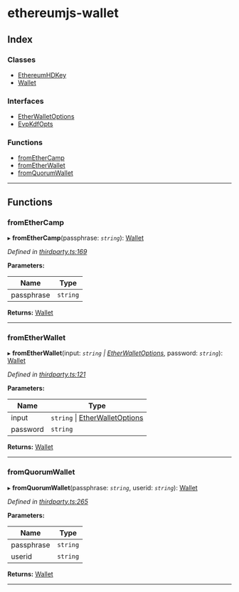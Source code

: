 # ethereumjs-wallet

## Index

### Classes

- [EthereumHDKey](classes/ethereumhdkey.md)
- [Wallet](classes/wallet.md)

### Interfaces

- [EtherWalletOptions](interfaces/etherwalletoptions.md)
- [EvpKdfOpts](interfaces/evpkdfopts.md)

### Functions

- [fromEtherCamp](#fromethercamp)
- [fromEtherWallet](#frometherwallet)
- [fromQuorumWallet](#fromquorumwallet)

---

## Functions

<a id="fromethercamp"></a>

### fromEtherCamp

▸ **fromEtherCamp**(passphrase: _`string`_): [Wallet](classes/wallet.md)

_Defined in [thirdparty.ts:169](https://github.com/ethereumjs/ethereumjs-wallet/blob/13fb20d/src/thirdparty.ts#L169)_

**Parameters:**

| Name       | Type     |
| ---------- | -------- |
| passphrase | `string` |

**Returns:** [Wallet](classes/wallet.md)

---

<a id="frometherwallet"></a>

### fromEtherWallet

▸ **fromEtherWallet**(input: _`string` \| [EtherWalletOptions](interfaces/etherwalletoptions.md)_, password: _`string`_): [Wallet](classes/wallet.md)

_Defined in [thirdparty.ts:121](https://github.com/ethereumjs/ethereumjs-wallet/blob/13fb20d/src/thirdparty.ts#L121)_

**Parameters:**

| Name     | Type                                                               |
| -------- | ------------------------------------------------------------------ |
| input    | `string` \| [EtherWalletOptions](interfaces/etherwalletoptions.md) |
| password | `string`                                                           |

**Returns:** [Wallet](classes/wallet.md)

---

<a id="fromquorumwallet"></a>

### fromQuorumWallet

▸ **fromQuorumWallet**(passphrase: _`string`_, userid: _`string`_): [Wallet](classes/wallet.md)

_Defined in [thirdparty.ts:265](https://github.com/ethereumjs/ethereumjs-wallet/blob/13fb20d/src/thirdparty.ts#L265)_

**Parameters:**

| Name       | Type     |
| ---------- | -------- |
| passphrase | `string` |
| userid     | `string` |

**Returns:** [Wallet](classes/wallet.md)

---
